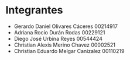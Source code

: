 # Integrantes 


* Gerardo Daniel Olivares Cáceres 00214917
* Adriana Rocío Durán Rodas 00229121
* Diego José Urbina Reyes 00544424
* Christian Alexis Merino Chavez 00002521
* Christian Eduardo Melgar Canizalez 00110219
